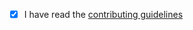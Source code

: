 

- [x] I have read the [contributing guidelines](https://github.com/ggerganov/llama.cpp/blob/master/CONTRIBUTING.md)
